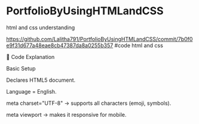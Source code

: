 # PortfolioByUsingHTMLandCSS
html and css understanding

https://github.com/Lalitha791/PortfolioByUsingHTMLandCSS/commit/7b0f0e9f31d677a48eae8cb47387da8a0255b357   #code html and css





🔹 Code Explanation

Basic Setup

<!DOCTYPE html>
<html lang="en">
<head>
  <meta charset="UTF-8">
  <meta name="viewport" content="width=device-width, initial-scale=1.0">
  <title>My Portfolio</title>
  <link rel="stylesheet" href="style.css">
</head>


Declares HTML5 document.

Language = English.

meta charset="UTF-8" → supports all characters (emoji, symbols).

meta viewport → makes it responsive for mobile.

<title> → text shown in browser tab.

<link rel="stylesheet"> → connects CSS file.

Header (Navigation Bar)

<header>
  <div class="logo">MyLogo</div>
  <ul class="nav-links">
    <li><a href="#intro">Home</a></li>
    <li><a href="#skills">Skills</a></li>
    <li><a href="#projects">Projects</a></li>
    <li><a href="#contact">Contact</a></li>
  </ul>
</header>


header → fixed navigation bar.

.logo → brand/logo text.

.nav-links → list of navigation items.

<a href="#sectionID"> → jumps to page sections smoothly (because of CSS scroll-behavior: smooth).

Intro Section

<section id="intro" class="section">
  <h1>Hello, I'm <span>Lekhaa</span></h1>
  <p>Frontend Developer | Designer | Tech Enthusiast</p>
  <a href="#projects" class="btn">See My Work</a>
</section>


Main hero/intro area.

id="intro" links with nav.

<span> → highlights name with a different color (gold).

.btn → styled call-to-action button.

Skills Section

<section id="skills" class="section">
  <h2>My Skills</h2>
  <div class="skills-container">
    <div class="skill-card">HTML</div>
    <div class="skill-card">CSS</div>
    <div class="skill-card">JavaScript</div>
  </div>
</section>


Lists skills inside .skill-card.

Styled with hover effect (lift up card).

Projects Section

<section id="projects" class="section">
  <h2>Projects</h2>
  <div class="projects-container">
    <div class="project-card">
      <h3>Project 1</h3>
      <p>A cool web project description.</p>
    </div>
    <div class="project-card">
      <h3>Project 2</h3>
      <p>Another project I built.</p>
    </div>
  </div>
</section>


Showcases projects in .project-card boxes.

Hover: cards enlarge slightly with new background.

Contact Section

<section id="contact" class="section">
  <h2>Contact Me</h2>
  <p>Email me at <a href="mailto:example@email.com">example@email.com</a></p>
</section>


Provides contact info.

mailto: link → opens default email app when clicked.

Footer

<footer>
  <p>&copy; 2025 My Portfolio. All Rights Reserved.</p>
</footer>


Dark footer at the bottom with copyright.

✅ In short:
This HTML defines the structure of your portfolio website.

header = navigation

section = content blocks (intro, skills, projects, contact)

footer = ending note

Your CSS makes this structure look modern, animated, and interactive.



